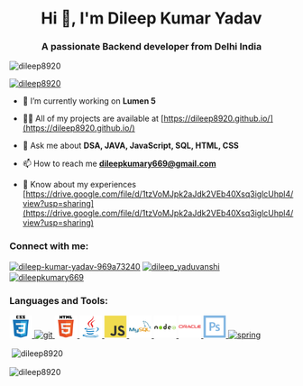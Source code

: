 <h1 align="center">Hi 👋, I'm Dileep Kumar Yadav</h1>
<h3 align="center">A passionate Backend developer from Delhi India</h3>

<p align="left"> <img src="https://komarev.com/ghpvc/?username=dileep8920&label=Profile%20views&color=0e75b6&style=flat" alt="dileep8920" /> </p>

<p align="left"> <a href="https://github.com/ryo-ma/github-profile-trophy"><img src="https://github-profile-trophy.vercel.app/?username=dileep8920" alt="dileep8920" /></a> </p>

- 🔭 I’m currently working on **Lumen 5**

- 👨‍💻 All of my projects are available at [https://dileep8920.github.io/](https://dileep8920.github.io/)

- 💬 Ask me about **DSA, JAVA, JavaScript, SQL, HTML, CSS**

- 📫 How to reach me **dileepkumary669@gmail.com**

- 📄 Know about my experiences [https://drive.google.com/file/d/1tzVoMJpk2aJdk2VEb40Xsq3iglcUhpl4/view?usp=sharing](https://drive.google.com/file/d/1tzVoMJpk2aJdk2VEb40Xsq3iglcUhpl4/view?usp=sharing)

<h3 align="left">Connect with me:</h3>
<p align="left">
<a href="https://linkedin.com/in/dileep-kumar-yadav-969a73240" target="blank"><img align="center" src="https://raw.githubusercontent.com/rahuldkjain/github-profile-readme-generator/master/src/images/icons/Social/linked-in-alt.svg" alt="dileep-kumar-yadav-969a73240" height="30" width="40" /></a>
<a href="https://instagram.com/dileep_yaduvanshi" target="blank"><img align="center" src="https://raw.githubusercontent.com/rahuldkjain/github-profile-readme-generator/master/src/images/icons/Social/instagram.svg" alt="dileep_yaduvanshi" height="30" width="40" /></a>
<a href="https://www.leetcode.com/dileepkumary669" target="blank"><img align="center" src="https://raw.githubusercontent.com/rahuldkjain/github-profile-readme-generator/master/src/images/icons/Social/leet-code.svg" alt="dileepkumary669" height="30" width="40" /></a>
</p>

<h3 align="left">Languages and Tools:</h3>
<p align="left"> <a href="https://www.w3schools.com/css/" target="_blank" rel="noreferrer"> <img src="https://raw.githubusercontent.com/devicons/devicon/master/icons/css3/css3-original-wordmark.svg" alt="css3" width="40" height="40"/> </a> <a href="https://git-scm.com/" target="_blank" rel="noreferrer"> <img src="https://www.vectorlogo.zone/logos/git-scm/git-scm-icon.svg" alt="git" width="40" height="40"/> </a> <a href="https://www.w3.org/html/" target="_blank" rel="noreferrer"> <img src="https://raw.githubusercontent.com/devicons/devicon/master/icons/html5/html5-original-wordmark.svg" alt="html5" width="40" height="40"/> </a> <a href="https://www.java.com" target="_blank" rel="noreferrer"> <img src="https://raw.githubusercontent.com/devicons/devicon/master/icons/java/java-original.svg" alt="java" width="40" height="40"/> </a> <a href="https://developer.mozilla.org/en-US/docs/Web/JavaScript" target="_blank" rel="noreferrer"> <img src="https://raw.githubusercontent.com/devicons/devicon/master/icons/javascript/javascript-original.svg" alt="javascript" width="40" height="40"/> </a> <a href="https://www.mysql.com/" target="_blank" rel="noreferrer"> <img src="https://raw.githubusercontent.com/devicons/devicon/master/icons/mysql/mysql-original-wordmark.svg" alt="mysql" width="40" height="40"/> </a> <a href="https://nodejs.org" target="_blank" rel="noreferrer"> <img src="https://raw.githubusercontent.com/devicons/devicon/master/icons/nodejs/nodejs-original-wordmark.svg" alt="nodejs" width="40" height="40"/> </a> <a href="https://www.oracle.com/" target="_blank" rel="noreferrer"> <img src="https://raw.githubusercontent.com/devicons/devicon/master/icons/oracle/oracle-original.svg" alt="oracle" width="40" height="40"/> </a> <a href="https://www.photoshop.com/en" target="_blank" rel="noreferrer"> <img src="https://raw.githubusercontent.com/devicons/devicon/master/icons/photoshop/photoshop-line.svg" alt="photoshop" width="40" height="40"/> </a> <a href="https://spring.io/" target="_blank" rel="noreferrer"> <img src="https://www.vectorlogo.zone/logos/springio/springio-icon.svg" alt="spring" width="40" height="40"/> </a> </p>

<p>&nbsp;<img align="center" src="https://github-readme-stats.vercel.app/api?username=dileep8920&show_icons=true&locale=en" alt="dileep8920" /></p>

<p><img align="center" src="https://github-readme-streak-stats.herokuapp.com/?user=dileep8920&" alt="dileep8920" /></p>
